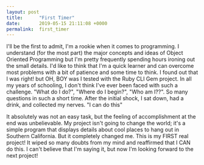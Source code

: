 ```yaml
---
layout: post
title:      "First Timer"
date:       2019-05-15 21:11:08 +0000
permalink:  first_timer
---
```



I'll be the first to admit, I'm a rookie when it comes to programming. I understand (for the most part) the major concepts and ideas of Object Oriented Programming but I'm pretty frequently spending hours ironing out the small details. I'd like to think that I'm a quick learner and can overcome most problems with a bit of patience and some time to think. I found out that I was right! but OH, BOY was I tested with the Ruby CLI Gem project. In all my years of schooling, I don't think I've ever been faced with such a challenge. "What do I do?", "Where do I begin?", "Who am I??". So many questions in such a short time. After the initial shock, I sat down, had a drink, and collected my nerves. "I can do this"

It absolutely was not an easy task, but the feeling of accomplishment at the end was unbelievable. My project isn't going to change the world; it's a simple program that displays details about cool places to hang out in Southern California. But it completely changed me. This is my FIRST real project! It wiped so many doubts from my mind and reaffirmed that I CAN do this. I can't believe that I'm saying it, but now I'm looking forward to the next project!
